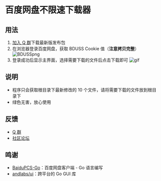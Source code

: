 # 百度网盘不限速下载器

## 用法

1. [加入 Q 群](https://shang.qq.com/wpa/qunwpa?idkey=e1b4287d075e86792f42f413f75943c91da37d074649d28c51aa6d48361631ba)下载最新版发布包
2. 在浏览器登录百度网盘，获取 BDUSS Cookie 值（**注意拷贝完整**）
   ![BDUSSpng](https://img.hacpai.com/file/2018/04/d1a78d5163f644d7931925ef5edbf9dd_BDUSS.png)
3. 登录成功后显示主界面，选择需要下载的文件后点击下载即可
   ![gif](https://img.hacpai.com/file/2018/04/64c3925425d04b0ba19f9cc880ae01c2_.gif)

## 说明

* 程序只会获取根目录下最新修改的 10 个文件，请将需要下载的文件放到根目录下
* 绿色无害，放心使用

## 反馈

* [Q 群](https://shang.qq.com/wpa/qunwpa?idkey=e1b4287d075e86792f42f413f75943c91da37d074649d28c51aa6d48361631ba)
* [社区论坛](https://hacpai.com/article/1524460877352)

## 鸣谢

* [BaiduPCS-Go](https://github.com/iikira/BaiduPCS-Go)：百度网盘客户端 - Go 语言编写
* [andlabs/ui](https://github.com/andlabs/ui)：跨平台的 Go GUI 库
